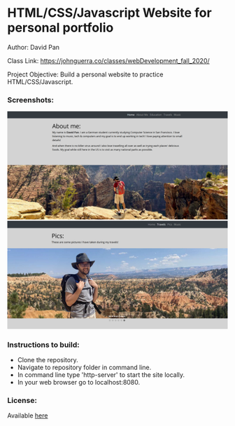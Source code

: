 <h1> HTML/CSS/Javascript Website for personal portfolio </h1>
<p>
Author: David Pan

Class Link: https://johnguerra.co/classes/webDevelopment_fall_2020/

Project Objective: Build a personal website to practice HTML/CSS/Javascript.

</p>

<h3> Screenshots: </h3>
<img src="/images/screenshots/screenshot1.png" alt="Screenshot of homepage">
<img src="/images/screenshots/screenshot2.png" alt="Screenshot of travelling page, pics section">

<h3> Instructions to build: </h3>
<p>
 <ul>
  <li>Clone the repository. </li>
  <li>Navigate to repository folder in command line. </li>
  <li>In command line type 'http-server' to start the site locally. </li>
  <li>In your web browser go to localhost:8080. </li>
</ul> 
</p>

<h3>License:</h3>
<p>Available <a href="/LICENSE">here</a></p>
